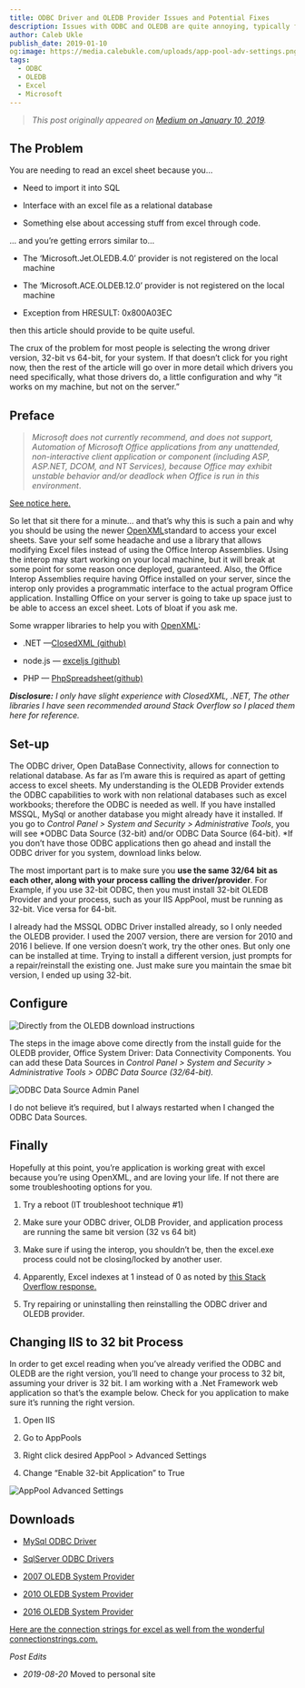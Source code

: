 ```yaml
---
title: ODBC Driver and OLEDB Provider Issues and Potential Fixes
description: Issues with ODBC and OLEDB are quite annoying, typically found when trying to use these drivers to connect to an excel sheet. Here I detail how I solved my issues using IIS.
author: Caleb Ukle
publish_date: 2019-01-10
og:image: https://media.calebukle.com/uploads/app-pool-adv-settings.png
tags:
  - ODBC
  - OLEDB
  - Excel
  - Microsoft
---
```


> _This post originally appeared on
> [Medium on January 10, 2019](https://medium.com/@caleb.ukle/odbc-driver-and-oledb-provider-issues-and-potential-fixes-1b165de20e1b)._

## The Problem

You are needing to read an excel sheet because you…

- Need to import it into SQL

- Interface with an excel file as a relational database

- Something else about accessing stuff from excel through code.

… and you’re getting errors similar to…

- The ‘Microsoft.Jet.OLEDB.4.0’ provider is not registered on the local machine

- The ‘Microsoft.ACE.OLDEB.12.0’ provider is not registered on the local machine

- Exception from HRESULT: 0x800A03EC

then this article should provide to be quite useful.

The crux of the problem for most people is selecting the wrong driver version,
32-bit vs 64-bit, for your system. If that doesn’t click for you right now, then
the rest of the article will go over in more detail which drivers you need
specifically, what those drivers do, a little configuration and why “it works on
my machine, but not on the server.”

## Preface

> _Microsoft does not currently recommend, and does not support, Automation of
> Microsoft Office applications from any unattended, non-interactive client
> application or component (including ASP, ASP.NET, DCOM, and NT Services),
> because Office may exhibit unstable behavior and/or deadlock when Office is
> run in this environment_.

[See notice here.](https://support.microsoft.com/en-us/help/257757/considerations-for-server-side-automation-of-office?wa=wsignin1.0%3Fwa%3Dwsignin1.0)

So let that sit there for a minute… and that’s why this is such a pain and why
you should be using the newer
[OpenXML](https://docs.microsoft.com/en-us/office/open-xml/open-xml-sdk)standard
to access your excel sheets. Save your self some headache and use a library that
allows modifying Excel files instead of using the Office Interop Assemblies.
Using the interop may start working on your local machine, but it will break at
some point for some reason once deployed, guaranteed. Also, the Office Interop
Assemblies require having Office installed on your server, since the interop
only provides a programmatic interface to the actual program Office application.
Installing Office on your server is going to take up space just to be able to
access an excel sheet. Lots of bloat if you ask me.

Some wrapper libraries to help you with
[OpenXML](https://docs.microsoft.com/en-us/office/open-xml/open-xml-sdk):

- .NET —[ClosedXML (github)](https://github.com/ClosedXML/ClosedXML)

- node.js — [exceljs (github)](https://github.com/guyonroche/exceljs)

- PHP — [PhpSpreadsheet(github)](https://github.com/PHPOffice/PhpSpreadsheet)

_**Disclosure:** I only have slight experience with ClosedXML, .NET, The other
libraries I have seen recommended around Stack Overflow so I placed them here
for reference._

## Set-up

The ODBC driver, Open DataBase Connectivity, allows for connection to relational
database. As far as I’m aware this is required as apart of getting access to
excel sheets. My understanding is the OLEDB Provider extends the ODBC
capabilities to work with non relational databases such as excel workbooks;
therefore the ODBC is needed as well. If you have installed MSSQL, MySql or
another database you might already have it installed. If you go to _Control
Panel > System and Security > Administrative Tools_, you will see *ODBC Data
Source (32-bit) and/or ODBC Data Source (64-bit). *If you don’t have those ODBC
applications then go ahead and install the ODBC driver for you system, download
links below.

The most important part is to make sure you **use the same 32/64 bit as each
other, along with your process calling the driver/provider**. For Example, if
you use 32-bit ODBC, then you must install 32-bit OLEDB Provider and your
process, such as your IIS AppPool, must be running as 32-bit. Vice versa for
64-bit.

I already had the MSSQL ODBC Driver installed already, so I only needed the
OLEDB provider. I used the 2007 version, there are version for 2010 and 2016 I
believe. If one version doesn’t work, try the other ones. But only one can be
installed at time. Trying to install a different version, just prompts for a
repair/reinstall the existing one. Just make sure you maintain the smae bit
version, I ended up using 32-bit.

## Configure

![Directly from the OLEDB download instructions](https://media.calebukle.com/uploads/oledb-instructions.png)

The steps in the image above come directly from the install guide for the OLEDB
provider, Office System Driver: Data Connectivity Components. You can add these
Data Sources in _Control Panel > System and Security > Administrative Tools >
ODBC Data Source (32/64-bit)._

![ODBC Data Source Admin Panel](https://media.calebukle.com/uploads/admin-panel.png)

I do not believe it’s required, but I always restarted when I changed the ODBC
Data Sources.

## Finally

Hopefully at this point, you’re application is working great with excel because
you’re using OpenXML, and are loving your life. If not there are some
troubleshooting options for you.

1. Try a reboot (IT troubleshoot technique #1)

1. Make sure your ODBC driver, OLDB Provider, and application process are
   running the same bit version (32 vs 64 bit)

1. Make sure if using the interop, you shouldn’t be, then the excel.exe process
   could not be closing/locked by another user.

1. Apparently, Excel indexes at 1 instead of 0 as noted by
   [this Stack Overflow response.](https://stackoverflow.com/questions/12714626/exception-from-hresult-0x800a03ec-error)

1. Try repairing or uninstalling then reinstalling the ODBC driver and OLEDB
   provider.

## Changing IIS to 32 bit Process

In order to get excel reading when you’ve already verified the ODBC and OLEDB
are the right version, you’ll need to change your process to 32 bit, assuming
your driver is 32 bit. I am working with a .Net Framework web application so
that’s the example below. Check for you application to make sure it’s running
the right version.

1. Open IIS

1. Go to AppPools

1. Right click desired AppPool > Advanced Settings

1. Change “Enable 32-bit Application” to True

![AppPool Advanced Settings](https://media.calebukle.com/uploads/app-pool-adv-settings.png)

## Downloads

- [MySql ODBC Driver](https://dev.mysql.com/downloads/connector/odbc/)

- [SqlServer ODBC Drivers](https://docs.microsoft.com/en-us/sql/connect/odbc/download-odbc-driver-for-sql-server?view=sql-server-2017)

- [2007 OLEDB System Provider](https://www.microsoft.com/en-us/download/details.aspx?id=23734)

- [2010 OLEDB System Provider](https://www.microsoft.com/en-us/download/details.aspx?id=13255)

- [2016 OLEDB System Provider](https://www.microsoft.com/en-us/download/details.aspx?id=54920)

[Here are the connection strings for excel as well from the wonderful connectionstrings.com.](https://www.connectionstrings.com/excel/)

_Post Edits_

- _2019-08-20_ Moved to personal site

